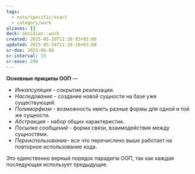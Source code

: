 ```yaml
---
tags:
  - note/specific/exact
  - category/work
aliases: []
deck: obsidian::work
created: 2025-05-20T11:28:03+03:00
updated: 2025-05-24T11:28:10+03:00
sr-due: 2025-06-08
sr-interval: 15
sr-ease: 290
---
```


**Основные приципы ООП**
—
- _Инкапсуляция_ - сокрытие реализации.
- _Наследование_ - создание новой сущности на базе уже существующей.
- _Полиморфизм_ - возможность иметь разные формы для одной и той же сущности.
- _Абстракция_ - набор общих характеристик.
- _Посылка сообщений_ - форма связи, взаимодействия между сущностями.
- _Переиспользование_- все что перечислено выше работает на повторное использование кода.

Это единственно верный порядок парадигм ООП, так как каждая последующая использует предыдущие.
